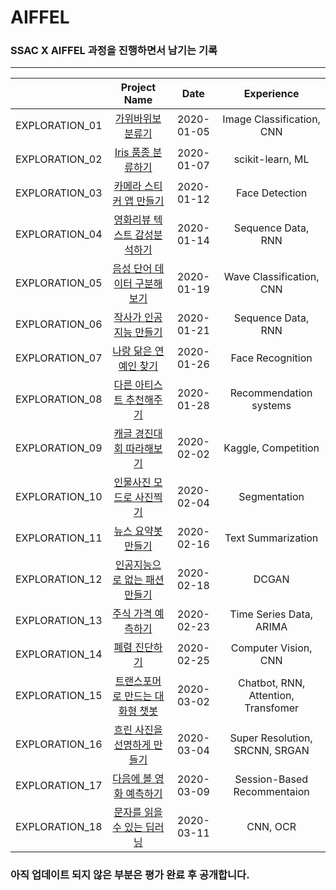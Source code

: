 # AIFFEL

### SSAC X AIFFEL 과정을 진행하면서 남기는 기록

---

|              |               Project Name                    |  Date    |      Experience        |
|:------------:|:---------------------------------------------:|:--------:|:----------------------:|
|EXPLORATION_01|[가위바위보 분류기](./exploration_01)            |2020-01-05|Image Classification, CNN|
|EXPLORATION_02|[Iris 품종 분류하기](./exploration_02)           |2020-01-07|scikit-learn, ML        |
|EXPLORATION_03|[카메라 스티커 앱 만들기](./exploration_03)       |2020-01-12|Face Detection          |
|EXPLORATION_04|[영화리뷰 텍스트 감성분석하기](./exploration_04)  |2020-01-14|Sequence Data, RNN      |
|EXPLORATION_05|[음성 단어 데이터 구분해보기](./exploration_05)   |2020-01-19|Wave Classification, CNN|
|EXPLORATION_06|[작사가 인공지능 만들기](./exploration_06)        |2020-01-21|Sequence Data, RNN     |
|EXPLORATION_07|[나랑 닮은 연예인 찾기](./exploration_07)         |2020-01-26|Face Recognition       |
|EXPLORATION_08|[다른 아티스트 추천해주기](./exploration_08)      |2020-01-28|Recommendation systems |
|EXPLORATION_09|[캐글 경진대회 따라해보기](./exploration_09)      |2020-02-02|Kaggle, Competition    |
|EXPLORATION_10|[인물사진 모드로 사진찍기](./exploration_10)      |2020-02-04|Segmentation           |
|EXPLORATION_11|[뉴스 요약봇 만들기](./exploration_11)           |2020-02-16|Text Summarization     |
|EXPLORATION_12|[인공지능으로 없는 패션 만들기](./exploration_12) |2020-02-18|DCGAN                  |
|EXPLORATION_13|[주식 가격 예측하기](./exploration_13)           |2020-02-23|Time Series Data, ARIMA|
|EXPLORATION_14|[폐렴 진단하기](./exploration_14)                |2020-02-25|Computer Vision, CNN   |
|EXPLORATION_15|[트랜스포머로 만드는 대화형 챗봇](./exploration_15)|2020-03-02|Chatbot, RNN, Attention, Transfomer|
|EXPLORATION_16|[흐린 사진을 선명하게 만들기](./exploration_16)   |2020-03-04|Super Resolution, SRCNN, SRGAN|
|EXPLORATION_17|[다음에 볼 영화 예측하기](./exploration_17)       |2020-03-09|Session-Based Recommentaion|
|EXPLORATION_18|[문자를 읽을 수 있는 딥러닝](./exploration_18)    |2020-03-11|CNN, OCR                |

### 아직 업데이트 되지 않은 부분은 평가 완료 후 공개합니다.
